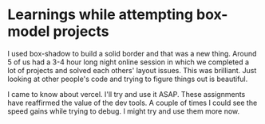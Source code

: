 # Learnings while attempting box-model projects

I used box-shadow to build a solid border and that was a new thing. Around 5 of us had a 3-4 hour long night online session in which we completed a lot of projects and solved each others' layout issues. This was brilliant. Just looking at other people's code and trying to figure things out is beautiful.

I came to know about vercel. I'll try and use it ASAP. These assignments have reaffirmed the value of the dev tools. A couple of times I could see the speed gains while trying to debug. I might try and use them more now.